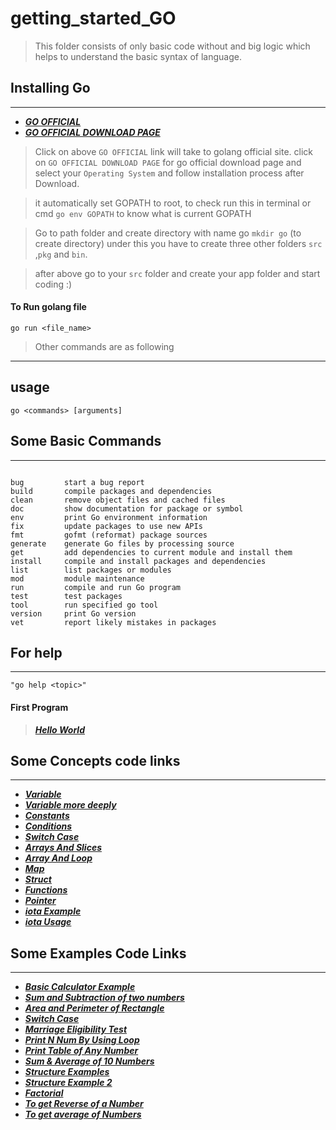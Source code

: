 # getting_started_GO

 >This folder consists of only basic code without and big logic
 which helps to understand the basic syntax of language.

## Installing Go
----

* ***[ GO OFFICIAL ](https://golang.org/)***
* ***[ GO OFFICIAL DOWNLOAD PAGE](https://golang.org/dl/)***

>Click on above `GO OFFICIAL` link will take to golang official site.
click on `GO OFFICIAL DOWNLOAD PAGE` for go official download page and select your `Operating System`
and follow installation process after Download.

> it automatically set GOPATH to root, to check run this in terminal or cmd `go env GOPATH`
to know what is current GOPATH

>Go to path folder and create directory with name go `mkdir go` (to create directory)
under this you have to create three other folders `src` ,`pkg` and `bin`.

> after above go to your `src` folder and create your app folder and start coding :)

#### To Run golang file

` go run <file_name> `

> Other commands are as following

----
## usage
    go <commands> [arguments]

## Some Basic Commands
----
```

bug         start a bug report
build       compile packages and dependencies
clean       remove object files and cached files
doc         show documentation for package or symbol
env         print Go environment information
fix         update packages to use new APIs
fmt         gofmt (reformat) package sources
generate    generate Go files by processing source
get         add dependencies to current module and install them
install     compile and install packages and dependencies
list        list packages or modules
mod         module maintenance
run         compile and run Go program
test        test packages
tool        run specified go tool
version     print Go version
vet         report likely mistakes in packages

```

## For help

-------

`"go help <topic>"`

#### First Program

> ***[Hello World](https://github.com/ankurrai1/getting_started_GO/blob/master/hello.go)***

## Some Concepts code links
----

* ***[Variable](https://github.com/ankurrai1/getting_started_GO/blob/master/concepts_code/variable.go)***
* ***[Variable more deeply](https://github.com/ankurrai1/getting_started_GO/blob/master/concepts_code/advance_variable.go)***
* ***[Constants ](https://github.com/ankurrai1/getting_started_GO/blob/master/concepts_code/constants.go)***
* ***[Conditions](https://github.com/ankurrai1/getting_started_GO/blob/master/concepts_code/consditions.go)***
* ***[Switch Case](https://github.com/ankurrai1/getting_started_GO/blob/master/concepts_code/switch.go)***
* ***[Arrays And Slices](https://github.com/ankurrai1/getting_started_GO/blob/master/concepts_code/arrays.go)***
* ***[Array And Loop](https://github.com/ankurrai1/getting_started_GO/blob/master/concepts_code/loop.go)***
* ***[Map](https://github.com/ankurrai1/getting_started_GO/blob/master/concepts_code/json_like_map.go)***
* ***[Struct](https://github.com/ankurrai1/getting_started_GO/blob/master/concepts_code/struct.go)***
* ***[Functions](https://github.com/ankurrai1/getting_started_GO/blob/master/concepts_code/functions.go)***
* ***[Pointer](https://github.com/ankurrai1/getting_started_GO/blob/master/concepts_code/pointer.go)***
* ***[iota Example ](https://github.com/ankurrai1/getting_started_GO/blob/master/concepts_code/iota_example.go)***
* ***[iota Usage ](https://github.com/ankurrai1/getting_started_GO/blob/master/concepts_code/iota_usage.go)***

## Some Examples Code Links
----

* ***[Basic Calculator Example](https://github.com/ankurrai1/getting_started_GO/blob/master/example_codes/calculater.go)***
* ***[Sum and Subtraction of two numbers](https://github.com/ankurrai1/getting_started_GO/blob/master/example_codes/sum_sub.go)***
* ***[Area and Perimeter of Rectangle](https://github.com/ankurrai1/getting_started_GO/blob/master/example_codes/rect.go)***
* ***[Switch Case](https://github.com/ankurrai1/getting_started_GO/blob/master/example_codes/switch.go)***
* ***[Marriage Eligibility Test](https://github.com/ankurrai1/getting_started_GO/blob/master/example_codes/marriage_eligibility_test.go)***
* ***[Print N Num By Using Loop](https://github.com/ankurrai1/getting_started_GO/blob/master/example_codes/loop2.go)***
* ***[Print Table of Any Number ](https://github.com/ankurrai1/getting_started_GO/blob/master/example_codes/table.go)***
* ***[Sum & Average of 10 Numbers](https://github.com/ankurrai1/getting_started_GO/blob/master/example_codes/sum_average.go)***
* ***[Structure Examples](https://github.com/ankurrai1/getting_started_GO/blob/master/example_codes/structure.go)***
* ***[Structure Example 2](https://github.com/ankurrai1/getting_started_GO/blob/master/example_codes/struct2.go)***
* ***[Factorial](https://github.com/ankurrai1/getting_started_GO/blob/master/example_codes/fact.go)***
* ***[To get Reverse of a Number](https://github.com/ankurrai1/getting_started_GO/blob/master/example_codes/reverse.go)***
* ***[To get average of Numbers](https://github.com/ankurrai1/getting_started_GO/blob/master/example_codes/average.go)***
